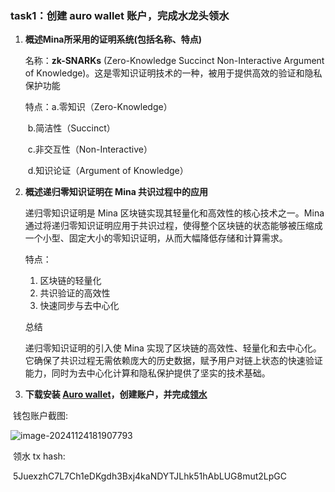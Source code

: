 ### task1：创建 auro wallet 账户，完成水龙头领水

1. **概述Mina所采用的证明系统(包括名称、特点)**

   名称：**zk-SNARKs** (Zero-Knowledge Succinct Non-Interactive Argument of Knowledge)。这是零知识证明技术的一种，被用于提供高效的验证和隐私保护功能

   特点：a.零知识（Zero-Knowledge）

   ​	    b.简洁性（Succinct）

   ​            c.非交互性（Non-Interactive）

   ​	    d.知识论证（Argument of Knowledge）

2. **概述递归零知识证明在 Mina 共识过程中的应用**

   递归零知识证明是 Mina 区块链实现其轻量化和高效性的核心技术之一。Mina 通过将递归零知识证明应用于共识过程，使得整个区块链的状态能够被压缩成一个小型、固定大小的零知识证明，从而大幅降低存储和计算需求。

   特点：

   1. 区块链的轻量化
   2. 共识验证的高效性
   3. 快速同步与去中心化

   总结

   递归零知识证明的引入使 Mina 实现了区块链的高效性、轻量化和去中心化。它确保了共识过程无需依赖庞大的历史数据，赋予用户对链上状态的快速验证能力，同时为去中心化计算和隐私保护提供了坚实的技术基础。

3. **下载安装 [Auro wallet](https://www.aurowallet.com/download/)，创建账户，并完成[领水](https://faucet.minaprotocol.com/)**

​	钱包账户截图:

![image-20241124181907793](C:\Users\woshi\AppData\Roaming\Typora\typora-user-images\image-20241124181907793.png)

​	领水 tx hash: 

​	5JuexzhC7L7Ch1eDKgdh3Bxj4kaNDYTJLhk51hAbLUG8mut2LpGC
